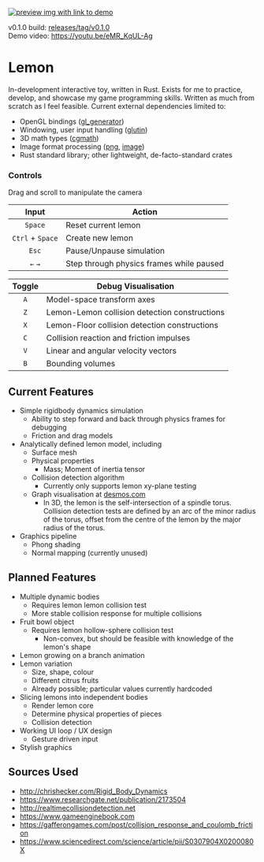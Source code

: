 [![preview img with link to demo](https://i.imgur.com/8j7793v.png)](https://youtu.be/eMR_KqUL-Ag)

v0.1.0 build: [releases/tag/v0.1.0](https://github.com/gluyas/lemon/releases/tag/v0.1.0)  
Demo video: https://youtu.be/eMR_KqUL-Ag

# Lemon

In-development interactive toy, written in Rust. Exists for me to practice, develop, and showcase my game programming skills. Written as much from scratch as I feel feasible. Current external dependencies limited to:
- OpenGL bindings ([gl_generator](https://crates.io/crates/gl_generator))
- Windowing, user input handling ([glutin](https://crates.io/crates/glutin))
- 3D math types ([cgmath](https://crates.io/crates/cgmath))
- Image format processing ([png](https://crates.io/crates/png), [image](https://crates.io/crates/image))
- Rust standard library; other lightweight, de-facto-standard crates

### Controls
Drag and scroll to manipulate the camera

| Input | Action |
| :---: | ----- |
| `Space` | Reset current lemon |
| `Ctrl` + `Space` | Create new lemon |
| `Esc` | Pause/Unpause simulation |
| `←` `→` | Step through physics frames while paused |

| Toggle | Debug Visualisation |
| :--------: | ----------------------- |
| `A` | Model-space transform axes |
| `Z` | Lemon-Lemon collision detection constructions |
| `X` | Lemon-Floor collision detection constructions |
| `C` | Collision reaction and friction impulses |
| `V` | Linear and angular velocity vectors  |
| `B` | Bounding volumes  |

## Current Features
- Simple rigidbody dynamics simulation
  - Ability to step forward and back through physics frames for debugging
  - Friction and drag models
- Analytically defined lemon model, including
  - Surface mesh
  - Physical properties
    - Mass; Moment of inertia tensor
  - Collision detection algorithm
    - Currently only supports lemon xy-plane testing
  - Graph visualisation at [desmos.com](https://www.desmos.com/calculator/z7ijifw8pc)
    - In 3D, the lemon is the self-intersection of a spindle torus. Collision detection tests are defined by an arc of the minor radius of the torus, offset from the centre of the lemon by the major radius of the torus.
- Graphics pipeline
  - Phong shading
  - Normal mapping (currently unused)

## Planned Features
- Multiple dynamic bodies
  - Requires lemon lemon collision test
  - More stable collision response for multiple collisions
- Fruit bowl object
  - Requires lemon hollow-sphere collision test
    - Non-convex, but should be feasible with knowledge of the lemon's shape
- Lemon growing on a branch animation
- Lemon variation
  - Size, shape, colour
  - Different citrus fruits
  - Already possible; particular values currently hardcoded
- Slicing lemons into independent bodies
  - Render lemon core
  - Determine physical properties of pieces
  - Collision detection
- Working UI loop / UX design
  - Gesture driven input
- Stylish graphics

## Sources Used
- http://chrishecker.com/Rigid_Body_Dynamics
- https://www.researchgate.net/publication/2173504
- http://realtimecollisiondetection.net
- https://www.gameenginebook.com
- https://gafferongames.com/post/collision_response_and_coulomb_friction
- https://www.sciencedirect.com/science/article/pii/S0307904X0200080X
